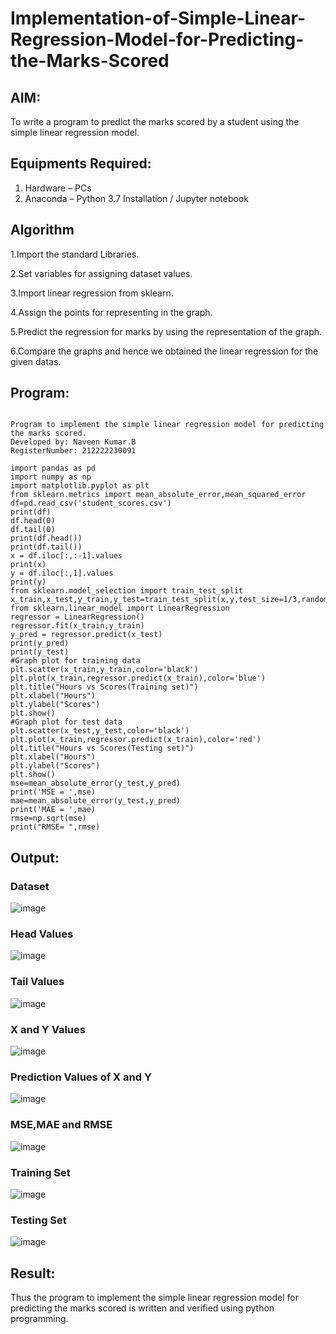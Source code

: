 # Implementation-of-Simple-Linear-Regression-Model-for-Predicting-the-Marks-Scored

## AIM:
To write a program to predict the marks scored by a student using the simple linear regression model.

## Equipments Required:
1. Hardware – PCs
2. Anaconda – Python 3.7 Installation / Jupyter notebook

## Algorithm
1.Import the standard Libraries.

2.Set variables for assigning dataset values.

3.Import linear regression from sklearn.

4.Assign the points for representing in the graph.

5.Predict the regression for marks by using the representation of the graph.

6.Compare the graphs and hence we obtained the linear regression for the given datas.

## Program:
```

Program to implement the simple linear regression model for predicting the marks scored.
Developed by: Naveen Kumar.B
RegisterNumber: 212222230091 

import pandas as pd
import numpy as np
import matplotlib.pyplot as plt
from sklearn.metrics import mean_absolute_error,mean_squared_error
df=pd.read_csv('student_scores.csv')
print(df)
df.head(0)
df.tail(0)
print(df.head())
print(df.tail())
x = df.iloc[:,:-1].values
print(x)
y = df.iloc[:,1].values
print(y)
from sklearn.model_selection import train_test_split
x_train,x_test,y_train,y_test=train_test_split(x,y,test_size=1/3,random_state=0)
from sklearn.linear_model import LinearRegression
regressor = LinearRegression()
regressor.fit(x_train,y_train)
y_pred = regressor.predict(x_test)
print(y_pred)
print(y_test)
#Graph plot for training data
plt.scatter(x_train,y_train,color='black')
plt.plot(x_train,regressor.predict(x_train),color='blue')
plt.title("Hours vs Scores(Training set)")
plt.xlabel("Hours")
plt.ylabel("Scores")
plt.show()
#Graph plot for test data
plt.scatter(x_test,y_test,color='black')
plt.plot(x_train,regressor.predict(x_train),color='red')
plt.title("Hours vs Scores(Testing set)")
plt.xlabel("Hours")
plt.ylabel("Scores")
plt.show()
mse=mean_absolute_error(y_test,y_pred)
print('MSE = ',mse)
mae=mean_absolute_error(y_test,y_pred)
print('MAE = ',mae)
rmse=np.sqrt(mse)
print("RMSE= ",rmse)
```

## Output:

### Dataset
![image](https://github.com/mrnaviz/Implementation-of-Simple-Linear-Regression-Model-for-Predicting-the-Marks-Scored/assets/123350791/aaaf1474-85e0-4bae-b4fb-1dfc67dc66ec)

### Head Values
![image](https://github.com/mrnaviz/Implementation-of-Simple-Linear-Regression-Model-for-Predicting-the-Marks-Scored/assets/123350791/aa98aa16-d01f-4eac-9786-bb1c96de725a)

### Tail Values
![image](https://github.com/mrnaviz/Implementation-of-Simple-Linear-Regression-Model-for-Predicting-the-Marks-Scored/assets/123350791/181f1ece-5bd1-4a71-a6a3-38d093816930)

### X and Y Values
![image](https://github.com/mrnaviz/Implementation-of-Simple-Linear-Regression-Model-for-Predicting-the-Marks-Scored/assets/123350791/c903e193-131b-4f76-84fa-a199fb7b6392)

### Prediction Values of X and Y
![image](https://github.com/mrnaviz/Implementation-of-Simple-Linear-Regression-Model-for-Predicting-the-Marks-Scored/assets/123350791/b01f1d7d-9ae0-47ae-945e-c102f001fe28)

### MSE,MAE and RMSE
![image](https://github.com/mrnaviz/Implementation-of-Simple-Linear-Regression-Model-for-Predicting-the-Marks-Scored/assets/123350791/ce7ccf31-5b34-493f-bc9a-2546c44702e8)

### Training Set
![image](https://github.com/mrnaviz/Implementation-of-Simple-Linear-Regression-Model-for-Predicting-the-Marks-Scored/assets/123350791/fde9bb61-d59b-4d00-b2be-f57f108e076e)

### Testing Set
![image](https://github.com/mrnaviz/Implementation-of-Simple-Linear-Regression-Model-for-Predicting-the-Marks-Scored/assets/123350791/ba79f2ee-b461-43fa-93a6-cdc3fee46c9e)



## Result:
Thus the program to implement the simple linear regression model for predicting the marks scored is written and verified using python programming.
